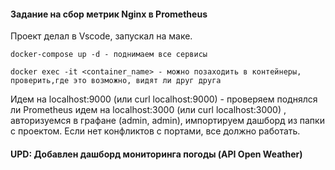 #### Задание на сбор метрик Nginx в Prometheus

Проект делал в Vscode, запускал на маке.

```
docker-compose up -d - поднимаем все сервисы

docker exec -it <container_name> - можно позаходить в контейнеры, проверить,где это возможно, видят ли друг друга
```

Идем на localhost:9000 (или curl localhost:9000) - проверяем поднялся ли Prometheus
идем на localhost:3000 (или curl localhost:3000) , авторизуемся в графане (admin, admin), импортируем дашборд из папки с проектом.
Если нет конфликтов с портами, все должно работать.


#### UPD: Добавлен дашборд мониторинга погоды (API Open Weather)  
